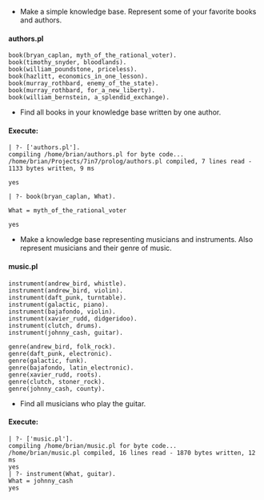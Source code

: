 * Make a simple knowledge base. Represent some of your favorite books and authors.

#### authors.pl
    book(bryan_caplan, myth_of_the_rational_voter).
    book(timothy_snyder, bloodlands).
    book(william_poundstone, priceless).
    book(hazlitt, economics_in_one_lesson).
    book(murray_rothbard, enemy_of_the_state).
    book(murray_rothbard, for_a_new_liberty).
    book(william_bernstein, a_splendid_exchange).

* Find all books in your knowledge base written by one author.

#### Execute:

    | ?- ['authors.pl'].
    compiling /home/brian/authors.pl for byte code...
    /home/brian/Projects/7in7/prolog/authors.pl compiled, 7 lines read - 1133 bytes written, 9 ms
    
    yes
    
    | ?- book(bryan_caplan, What).
    
    What = myth_of_the_rational_voter
    
    yes

* Make a knowledge base representing musicians and instruments. Also represent musicians and their genre of music.

#### music.pl
    instrument(andrew_bird, whistle).
    instrument(andrew_bird, violin).
    instrument(daft_punk, turntable).
    instrument(galactic, piano).
    instrument(bajafondo, violin).
    instrument(xavier_rudd, didgeridoo).
    instrument(clutch, drums).
    instrument(johnny_cash, guitar).
    
    genre(andrew_bird, folk_rock).
    genre(daft_punk, electronic).
    genre(galactic, funk).
    genre(bajafondo, latin_electronic).
    genre(xavier_rudd, roots).
    genre(clutch, stoner_rock).
    genre(johnny_cash, county).

* Find all musicians who play the guitar.

#### Execute:
    | ?- ['music.pl'].           
    compiling /home/brian/music.pl for byte code...
    /home/brian/music.pl compiled, 16 lines read - 1870 bytes written, 12 ms
    yes
    | ?- instrument(What, guitar).
    What = johnny_cash
    yes
